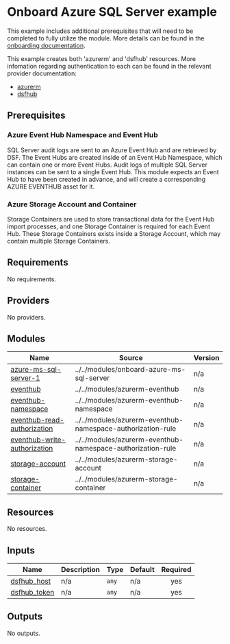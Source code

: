# Onboard Azure SQL Server example
This example includes additional prerequisites that will need to be completed to fully utilize the module. More details can be found in the [onboarding documentation](https://docs.imperva.com/bundle/onboarding-databases-to-sonar-reference-guide/page/Azure-SQL-Server-Onboarding-Steps_48367377.html).

This example creates both 'azurerm' and 'dsfhub' resources. More infomation regarding authentication to each can be found in the relevant provider documentation:
- [azurerm](https://registry.terraform.io/providers/hashicorp/azurerm/latest/docs)
- [dsfhub](https://registry.terraform.io/providers/imperva/dsfhub/latest/docs)

## Prerequisites
### Azure Event Hub Namespace and Event Hub
SQL Server audit logs are sent to an Azure Event Hub and are retrieved by DSF. The Event Hubs are created inside of an Event Hub Namespace, which can contain one or more Event Hubs. Audit logs of multiple SQL Server instances can be sent to a single Event Hub. This module expects an Event Hub to have been created in advance, and will create a corresponding AZURE EVENTHUB asset for it.

### Azure Storage Account and Container
Storage Containers are used to store transactional data for the Event Hub import processes, and one Storage Container is required for each Event Hub. These Storage Containers exists inside a Storage Account, which may contain multiple Storage Containers.

<!-- BEGIN_TF_DOCS -->
## Requirements

No requirements.

## Providers

No providers.

## Modules

| Name | Source | Version |
|------|--------|---------|
| <a name="module_azure-ms-sql-server-1"></a> [azure-ms-sql-server-1](#module\_azure-ms-sql-server-1) | ../../modules/onboard-azure-ms-sql-server | n/a |
| <a name="module_eventhub"></a> [eventhub](#module\_eventhub) | ../../modules/azurerm-eventhub | n/a |
| <a name="module_eventhub-namespace"></a> [eventhub-namespace](#module\_eventhub-namespace) | ../../modules/azurerm-eventhub-namespace | n/a |
| <a name="module_eventhub-read-authorization"></a> [eventhub-read-authorization](#module\_eventhub-read-authorization) | ../../modules/azurerm-eventhub-namespace-authorization-rule | n/a |
| <a name="module_eventhub-write-authorization"></a> [eventhub-write-authorization](#module\_eventhub-write-authorization) | ../../modules/azurerm-eventhub-namespace-authorization-rule | n/a |
| <a name="module_storage-account"></a> [storage-account](#module\_storage-account) | ../../modules/azurerm-storage-account | n/a |
| <a name="module_storage-container"></a> [storage-container](#module\_storage-container) | ../../modules/azurerm-storage-container | n/a |

## Resources

No resources.

## Inputs

| Name | Description | Type | Default | Required |
|------|-------------|------|---------|:--------:|
| <a name="input_dsfhub_host"></a> [dsfhub\_host](#input\_dsfhub\_host) | n/a | `any` | n/a | yes |
| <a name="input_dsfhub_token"></a> [dsfhub\_token](#input\_dsfhub\_token) | n/a | `any` | n/a | yes |

## Outputs

No outputs.
<!-- END_TF_DOCS -->